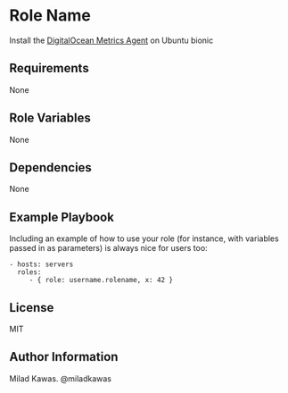 Role Name
=========

Install the [DigitalOcean Metrics Agent](https://www.digitalocean.com/docs/monitoring/how-to/install-agent/#ubuntu-and-debian) on Ubuntu bionic

Requirements
------------

None

Role Variables
--------------

None

Dependencies
------------

None

Example Playbook
----------------

Including an example of how to use your role (for instance, with variables passed in as parameters) is always nice for users too:

    - hosts: servers
      roles:
         - { role: username.rolename, x: 42 }

License
-------

MIT

Author Information
------------------

Milad Kawas. @miladkawas
